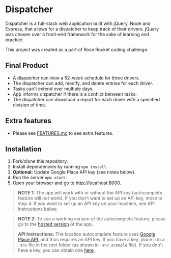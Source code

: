 # Dispatcher

Dispatcher is a full-stack web application built with jQuery, Node and Express, that allows for a dispatcher to keep track of their drivers. jQuery was chosen over a front-end framework for the sake of learning and practice.

This project was created as a part of Rose Rocket coding challenge.

## Final Product

- A dispatcher can view a 52-week schedule for three drivers.
- The dispatcher can add, modify, and delete entries for each driver.
- Tasks can't extend over multiple days.
- App informs dispatcher if there is a conflict between tasks.
- The dispatcher can download a report for each driver with a specified division of time.

## Extra features

- Please see [FEATURES.md](FEATURES.md) to see extra features.

## Installation

1. Fork/clone this repository.
2. Install dependencies by running `npm install`.
3. **Optional:** Update Google Place API key (see notes below).
4. Run the server `npm start`.
5. Open your browser and go to http://localhost:8000.

> **NOTE 1:** The app will work with or without the API key (autocomplete feature will not work). If you don't want to set up an API key, move to step 4. If you want to set up an API key on your machine, see API Instructions below.

> **NOTE 2:** To see a working version of the autocomplete feature, please go to the [hosted version](https://dispatcher-jq.herokuapp.com/) of the app.

> **API Instructions:** The location autocomplete feature uses [Google Place API](https://developers.google.com/places/web-service/autocomplete), and thus requires an API key. If you have a key, place it in a `.env` file in the root folder (as shown in `.env.example` file). If you don't have a key, you can obtain one [here](https://developers.google.com/places/web-service/get-api-key).
